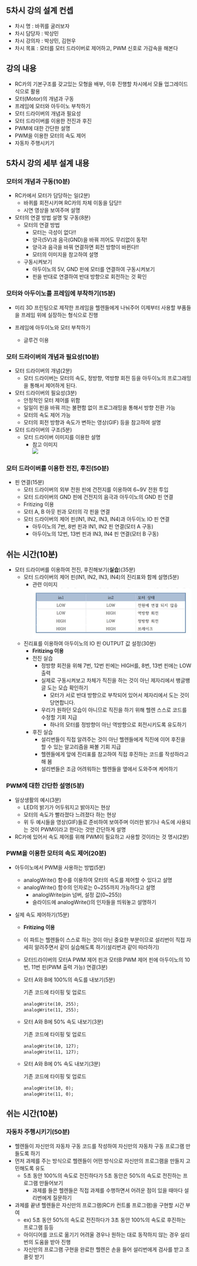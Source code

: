 ## 5차시 강의 설계 컨셉
* 차시 명 : 바퀴를 굴러보자
* 차시 담당자 : 박상민
* 차시 강의자 : 박상민, 김현우
* 차시 목표 : 모터를 모터 드라이버로 제어하고, PWM 신호로 가감속을 해본다

## 강의 내용
* RC카의 기본구조를 갖고있는 모형을 배부, 이후 진행할 차시에서 모듈 업그레이드 식으로 활용
* 모터(Motor)의 개념과 구동
* 프레임에 모터와 아두이노 부착하기
* 모터 드라이버의 개념과 필요성
* 모터 드라이버를 이용한 전진과 후진
* PWM에 대한 간단한 설명
* PWM을 이용한 모터의 속도 제어
* 자동차 주행시키기


## 5차시 강의 세부 설계 내용
### 모터의 개념과 구동(10분)
* RC카에서 모터가 담당하는 일(2분)
    * 바퀴를 회전시키며 RC카의 차체 이동을 담당!! 
    * 시연 영상을 보여주며 설명
* 모터의 연결 방법 설명 및 구동(8분)
    * 모터의 연결 방법
        * 모터는 극성이 없다!!
        * 양극(5V)과 음극(GND)을 바꿔 끼어도 무리없이 동작!
        * 양극과 음극을 바꿔 연결하면 회전 방향이 바뀐다!!
        * 모터의 이미지을 참고하여 설명
    * 구동시켜보기
        * 아두이노의 5V, GND 핀에 모터를 연결하여 구동시켜보기
        * 핀을 반대로 연결하여 반대 방향으로 회전하는 것 확인


### 모터와 아두이노를 프레임에 부착하기(15분)
* 미리 3D 프린팅으로 제작한 프레임을 헬렌들에게 나눠주어 이제부터 사용할 부품들을 프레임 위에 실장하는 형식으로 진행

* 프레임에 아두이노와 모터 부착하기
    * 글루건 이용

### 모터 드라이버의 개념과 필요성(10분)
* 모터 드라이버의 개념(2분)
    * 모터 드라이버는 모터의 속도, 정방향, 역방향 회전 등을 아두이노의 프로그래밍을 통해서 제어하게 된다. 
* 모터 드라이버의 필요성(3분)
    * 안정적인 모터 제어를 위함
    * 일일이 핀을 바꿔 끼는 불편함 없이 프로그래밍을 통해서 방향 전환 가능
    * 모터의 속도 제어 가능
    * 모터의 회전 방향과 속도가 변하는 영상(GIF) 등을 참고하여 설명 
* 모터 드라이버의 구조(5분)
    * 모터 드라이버 이미지를 이용한 설명
        * 참고 이미지<br>
        <img src=http://cfile25.uf.tistory.com/image/227E245057AD47872D1EEC></img>

### 모터 드라이버를 이용한 전진, 후진(50분)
* 핀 연결(15분)
    * 모터 드라이버의 외부 전원 핀에 건전지를 이용하여 6~9V 전원 투입
    * 모터 드라이버의 GND 핀에 건전지의 음극과 아두이노의 GND 핀 연결
    * Fritizing 이용
    * 모터 A, B 아웃 핀과 모터의 각 핀을 연결
    * 모터 드라이버의 제어 핀(IN1, IN2, IN3, IN4)과 아두이노 IO 핀 연결
        * 아두이노의 7번, 8번 핀과 IN1, IN2 핀 연결(모터 A 구동)
        * 아두이노의 12번, 13번 핀과 IN3, IN4 핀 연결(모터 B 구동)

## 쉬는 시간(10분) 

* 모터 드라이버를 이용하여 전진, 후진해보기(__실습__)(35분)
    * 모터 드라이버의 제어 핀(IN1, IN2, IN3, IN4)의 진리표와 함께 설명(5분)
        * 관련 이미지 <br>
        <img src="https://github.com/SullivanEducation/Arduino-RC-Car/blob/master/RC%EC%B9%B4_%EC%B0%A8%EC%8B%9C%EA%B3%84%ED%9A%8D%EC%84%9C/5_%EB%B0%94%ED%80%B4%EB%A5%BC_%EA%B5%B4%EB%9F%AC%EB%B3%B4%EC%9E%90/L298N_%EC%A0%9C%EC%96%B4_%ED%95%80_%EC%A7%84%EB%A6%AC%ED%91%9C.JPG"></img>
    * 진리표를 이용하여 아두이노의 IO 핀 OUTPUT 값 설정(30분)
        * __Fritizing 이용__
        * 전진 실습
            * 정방향 회전을 위해 7번, 12번 핀에는 HIGH를, 8번, 13번 핀에는 LOW 출력
            * 실제로 구동시켜보고 차체가 직진을 하는 것이 아닌 제자리에서 뱅글뱅글 도는 모습 확인하기
                * 모터가 서로 반대 방향으로 부착되어 있어서 제자리에서 도는 것이 당연합니다.
            * 우리가 원하던 모습이 아니므로 직진을 하기 위해 헬렌 스스로 코드를 수정할 기회 지급
                * 하나의 모터를 정방향이 아닌 역방향으로 회전시키도록 유도하기
        * 후진 실습
            * 설리번들이 직접 알려주는 것이 아닌 헬렌들에게 직진에 이어 후진을 할 수 있는 알고리즘을 짜볼 기회 지급
            * 헬렌들에게 앞에 진리표를 참고하여 직접 후진하는 코드를 작성하라고 해 봄
            * 설리번들은 조금 어려워하는 헬렌들을 옆에서 도와주며 케어하기

### PWM에 대한 간단한 설명(5분)
* 일상생활의 예시(3분)
    * LED의 밝기가 어두워지고 밝아지는 현상
    * 모터의 속도가 빨라졌다 느려졌다 하는 현상
    * 위 두 예시들을 영상(GIF)들로 준비하여 보여주며 이러한 밝기나 속도에 사용되는 것이 PWM이라고 한다는 것만 간단하게 설명
* RC카에 있어서 속도 제어를 위해 PWM이 필요하고 사용할 것이라는 것 명시(2분)

### PWM을 이용한 모터의 속도 제어(20분)
* 아두이노에서 PWM을 사용하는 방법(5분)
    * analogWrite() 함수를 이용하여 모터의 속도를 제어할 수 있다고 설명
    * analogWrite() 함수의 인자로는 0~255까지 가능하다고 설명
        * analogWrite(pin 넘버, 설정 값(0~255))
        * 슬라이드에 analogWrite()의 인자들을 띄워놓고 설명하기

* 실제 속도 제어하기(15분)
    * __Fritizing 이용__
    * 이 파트는 헬렌들이 스스로 하는 것이 아닌 중요한 부분이므로 설리번이 직접 자세히 알려주면서 같이 실습해도록 하기(설리번과 같이 따라하기)
    * 모터드라이버의 모터A PWM 제어 핀과 모터B PWM 제어 핀에 아두이노의 10번, 11번 핀(PWM 출력 가능) 연결(3분)
    * 모터 A와 B에 100%의 속도를 내보기(5분)

        기존 코드에 타이핑 및 업로드
         ```
         analogWrite(10, 255);
         analogWrite(11, 255);
         ```
         
    * 모터 A와 B에 50% 속도 내보기(3분)

        기존 코드에 타이핑 및 업로드
        ```
        analogWrite(10, 127);
        analogWrite(11, 127);
        ```

    * 모터 A와 B에 0% 속도 내보기(3분)

        기존 코드에 타이핑 및 업로드
        ```
        analogWrite(10, 0);
        analogWrite(11, 0);
        ```

## 쉬는 시간(10분)

### 자동차 주행시키기(50분)
* 헬렌들이 자신만의 자동차 구동 코드를 작성하여 자신만의 자동차 구동 프로그램 만들도록 하기
* 먼저 과제를 주는 방식으로 헬렌들이 어떤 방식으로 자신만의 프로그램을 만들지 고민해도록 유도
    * 5초 동안 100%의 속도로 전진하다가 5초 동안은 50%의 속도로 전진하는 프로그램 만들어보기
        * 과제를 들은 헬렌들은 직접 과제를 수행하면서 어려운 점이 있을 때마다 설리번에게 질문하기
* 과제를 끝낸 헬렌들은 자신만의 프로그램(RC카 컨트롤 프로그램)을 구현할 시간 부여
    * ex) 5초 동안 50%의 속도로 전진하다가 3초 동안 100%의 속도로 후진하는 프로그램 등등
    * 아이디어를 코드로 옮기기 어려울 경우나 원하는 대로 동작하지 않는 경우 설리번의 도움을 받아 진행
    * 자신만의 프로그램 구현을 완료한 헬렌은 손을 들어 설리번에게 검사를 받고 초콜릿 받기



        
